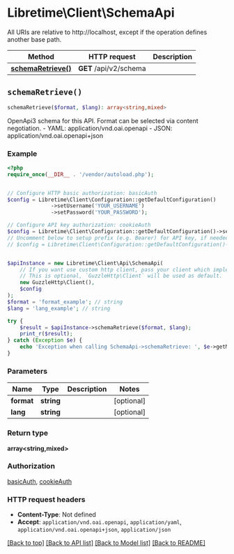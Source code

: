 # Libretime\Client\SchemaApi

All URIs are relative to http://localhost, except if the operation defines another base path.

| Method | HTTP request | Description |
| ------------- | ------------- | ------------- |
| [**schemaRetrieve()**](SchemaApi.md#schemaRetrieve) | **GET** /api/v2/schema |  |


## `schemaRetrieve()`

```php
schemaRetrieve($format, $lang): array<string,mixed>
```



OpenApi3 schema for this API. Format can be selected via content negotiation.  - YAML: application/vnd.oai.openapi - JSON: application/vnd.oai.openapi+json

### Example

```php
<?php
require_once(__DIR__ . '/vendor/autoload.php');


// Configure HTTP basic authorization: basicAuth
$config = Libretime\Client\Configuration::getDefaultConfiguration()
              ->setUsername('YOUR_USERNAME')
              ->setPassword('YOUR_PASSWORD');

// Configure API key authorization: cookieAuth
$config = Libretime\Client\Configuration::getDefaultConfiguration()->setApiKey('sessionid', 'YOUR_API_KEY');
// Uncomment below to setup prefix (e.g. Bearer) for API key, if needed
// $config = Libretime\Client\Configuration::getDefaultConfiguration()->setApiKeyPrefix('sessionid', 'Bearer');


$apiInstance = new Libretime\Client\Api\SchemaApi(
    // If you want use custom http client, pass your client which implements `GuzzleHttp\ClientInterface`.
    // This is optional, `GuzzleHttp\Client` will be used as default.
    new GuzzleHttp\Client(),
    $config
);
$format = 'format_example'; // string
$lang = 'lang_example'; // string

try {
    $result = $apiInstance->schemaRetrieve($format, $lang);
    print_r($result);
} catch (Exception $e) {
    echo 'Exception when calling SchemaApi->schemaRetrieve: ', $e->getMessage(), PHP_EOL;
}
```

### Parameters

| Name | Type | Description  | Notes |
| ------------- | ------------- | ------------- | ------------- |
| **format** | **string**|  | [optional] |
| **lang** | **string**|  | [optional] |

### Return type

**array<string,mixed>**

### Authorization

[basicAuth](../../README.md#basicAuth), [cookieAuth](../../README.md#cookieAuth)

### HTTP request headers

- **Content-Type**: Not defined
- **Accept**: `application/vnd.oai.openapi`, `application/yaml`, `application/vnd.oai.openapi+json`, `application/json`

[[Back to top]](#) [[Back to API list]](../../README.md#endpoints)
[[Back to Model list]](../../README.md#models)
[[Back to README]](../../README.md)

